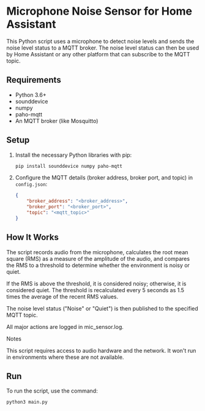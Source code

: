 # Microphone Noise Sensor for Home Assistant

This Python script uses a microphone to detect noise levels and sends the noise level status to a MQTT broker. The noise level status can then be used by Home Assistant or any other platform that can subscribe to the MQTT topic.

## Requirements

- Python 3.6+
- sounddevice
- numpy
- paho-mqtt
- An MQTT broker (like Mosquitto)

## Setup

1. Install the necessary Python libraries with pip:

    ```bash
    pip install sounddevice numpy paho-mqtt
    ```

2. Configure the MQTT details (broker address, broker port, and topic) in `config.json`:

    ```json
    {
        "broker_address": "<broker_address>",
        "broker_port": "<broker_port>",
        "topic": "<mqtt_topic>"
    }
    ```
## How It Works

The script records audio from the microphone, calculates the root mean square (RMS) as a measure of the amplitude of the audio, and compares the RMS to a threshold to determine whether the environment is noisy or quiet.

If the RMS is above the threshold, it is considered noisy; otherwise, it is considered quiet. The threshold is recalculated every 5 seconds as 1.5 times the average of the recent RMS values.

The noise level status ("Noise" or "Quiet") is then published to the specified MQTT topic.

All major actions are logged in mic_sensor.log.

Notes

This script requires access to audio hardware and the network. It won't run in environments where these are not available.

## Run

To run the script, use the command:

```bash
python3 main.py